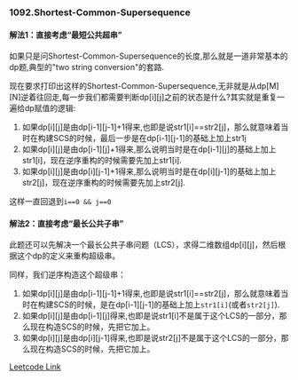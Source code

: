 ### 1092.Shortest-Common-Supersequence

#### 解法1：直接考虑“最短公共超串”
如果只是问Shortest-Common-Supersequence的长度,那么就是一道非常基本的dp题,典型的"two string conversion"的套路.

现在要求打印出这样的Shortest-Common-Supersequence,无非就是从dp[M][N]逆着往回走,每一步我们都需要判断dp[i][j]之前的状态是什么?其实就是重复一遍给dp赋值的逻辑:
1. 如果dp[i][j]是由dp[i-1][j-1]+1得来,也即是说str1[i]==str2[j]，那么就意味着当时在构建SCS的时候，最后一步是在dp[i-1][j-1]的基础上加上str1[i](或者str2[j])
2. 如果dp[i][j]是由dp[i-1][j]+1得来,那么说明当时是在dp[i-1][j]的基础上加上str1[i]，现在逆序重构的时候需要先加上str1[i].
3. 如果dp[i][j]是由dp[i][j-1]+1得来,那么说明当时是在dp[i][j-1]的基础上加上str2[j]，现在逆序重构的时候需要先加上str2[j].

这样一直回退到```i==0 && j==0```

#### 解法2：直接考虑“最长公共子串”
此题还可以先解决一个最长公共子串问题（LCS），求得二维数组dp[i][j]，然后根据这个dp的定义来重构超级串。

同样，我们逆序构造这个超级串：
1. 如果dp[i][j]是由dp[i-1][j-1]+1得来,也即是说str1[i]==str2[j]，那么就意味着当时在构建SCS的时候，是在dp[i-1][j-1]的基础上加上```str1[i]```(或者```str2[j]```).
2. 如果dp[i][j]是由dp[i-1][j]得来,也即是说str1[i]不是属于这个LCS的一部分，那么现在构造SCS的时候，先把它加上。
3. 如果dp[i][j]是由dp[i][j-1]得来,也即是说str2[j]不是属于这个LCS的一部分，那么现在构造SCS的时候，先把它加上。

[Leetcode Link](https://leetcode.com/problems/shortest-common-supersequence)
